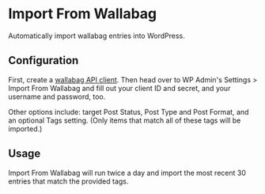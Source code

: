 # Import From Wallabag
Automatically import wallabag entries into WordPress.

## Configuration
First, create a [wallabag API client](https://doc.wallabag.org/en/developer/api/oauth.html). Then head over to WP Admin's Settings > Import From Wallabag and fill out your client ID and secret, and your username and password, too.

Other options include: target Post Status, Post Type and Post Format, and an optional Tags setting. (Only items that match all of these tags will be imported.)

## Usage
Import From Wallabag will run twice a day and import the most recent 30 entries that match the provided tags.
